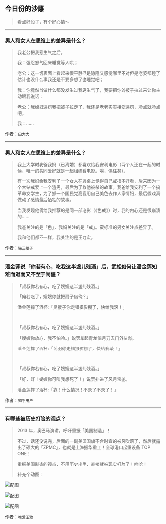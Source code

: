 ## 今日份的沙雕

> 看点好段子，有个好心情～


 
---

### 男人和女人在思维上的差异是什么？

> 我老公把我惹生气之后。
> 
> 我：强忍怒气回床睡觉等人哄；
> 
> 老公：这一切表面上看起来很平静但是隐隐又感觉哪里不对但是老婆都睡了估计也没什么事我还是不要多想了也睡觉吧；
> 
> 我：你竟然当做什么都没发生过我更生气了，我要把你的被子拉过来让你主动跟我说话；
> 
> 老公：我媳妇惩罚我把被子拉走了，我还是老老实实接受惩罚，冷点就冷点吧。
> 
> 我：……


作者：`田大大`

---

### 男人和女人在思维上的差异是什么？

> 我上大学时我爸我妈（已离婚）都喜欢给我安利电影（两个人还在一起的时候，唯一的共同爱好就是一起租碟看电影。唉，俱往矣）。
> 
> 有一次我妈给我安利了一个女人在牌桌上觉得自己戒指不好看，后来因为一个大钻戒爱上一个渣男，最后为了救他被杀的故事。我爸给我安利了一个搞革命女学生，为了抓一个国民党高官用自己美色去作人家情妇，最后假戏真做动了感情最后牺牲的故事。
> 
> 当我发现他俩给我推荐的是同一部电影（《色戒》）时，我的内心还是很崩溃的……
> 
> 我爸关注的是「色」，我妈关注的是「戒」。蛮标准的男女关注点差异了。
> 
> 我和他们都不一样，我关注的是王力宏。


作者：`猫三娘子`

---

### 潘金莲说「你若有心，吃我这半盏儿残酒」后，武松如何让潘金莲知难而退而又不至于闹僵？

> 「叔叔你若有心，吃了嫂嫂这半盏儿残酒。」
> 
> 「俺若吃了，嫂嫂你就把扇子借俺？」
> 
> 潘金莲摔了酒杯:「臭猴子你走错摄影棚了，快给我滚！」
> 
>  
> 
> 「叔叔你若有心，吃了嫂嫂这半盏儿残酒。」
> 
> 「嫂嫂你放心，我不怕冷。」说罢拿起青龙偃月刀去门外站岗。
> 
> 潘金莲摔了酒杯:「关羽你走错摄影棚了，快给我滚！」
> 
>  
> 
> 「叔叔你若有心，吃了嫂嫂这半盏儿残酒。」
> 
> 「好，好！嫂嫂你可叫我想死了！」说罢扑进了风月宝鉴。
> 
> 潘金莲摔了酒杯:「靠！什么情况！不录了不录了！」


作者：`知乎用户`

---

### 有哪些被历史打脸的观点？

> 2013 年，奥巴马演讲，呼吁重振「美国制造」！
> 
> 不过，话还没说完，后面的一副美国国旗不合时宜的被风吹落了，然后就露出了硕大的「ZPMC」，也就是上海振华重工！全球港口起重设备 TOP ONE！
> 
> 重振美国制造的观点，不用历史出手，直接就被现实打脸了！哈哈！
> 
> 补充个动图：



![配图](http://pic2.zhimg.com/70/v2-ac6eb11953c2e1b3ae1c8c46a07a6ce9_b.jpg)



![配图](http://pic2.zhimg.com/70/v2-3615b0a41680e9328cbd17b64e9b11b5_b.jpg)



![配图](http://pic3.zhimg.com/70/v2-005f035ef4b1caa59836fd924c9fcdde_b.gif)


作者：`唯爱玉漱`